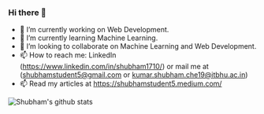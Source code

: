 ### Hi there 👋

- 🔭 I’m currently working on Web Development.
- 🌱 I’m currently learning Machine Learning.
- 👯 I’m looking to collaborate on Machine Learning and Web Development.
- 📫 How to reach me: LinkedIn (https://www.linkedin.com/in/shubham1710/) or mail me at (shubhamstudent5@gmail.com or kumar.shubham.che19@itbhu.ac.in)
- 📫 Read my articles at https://shubhamstudent5.medium.com/

![Shubham's github stats](https://github-readme-stats.vercel.app/api?username=shubham1710&show_icons=true&theme=tokyonight&count_private=true&show_icons=true)
